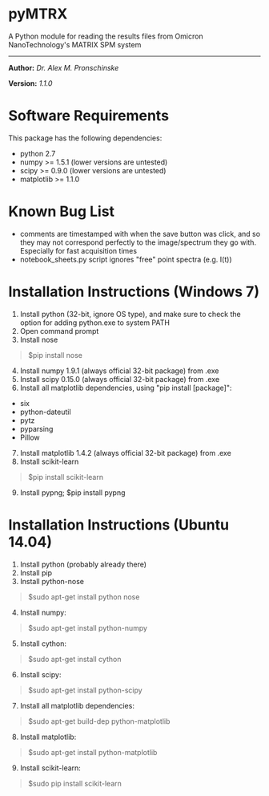 # pyMTRX
A Python module for reading the results files from Omicron NanoTechnology's MATRIX SPM system

---

**Author:** *Dr. Alex M. Pronschinske*

**Version:** *1.1.0*

Software Requirements
=====================

This package has the following dependencies:

 * python 2.7
 * numpy >= 1.5.1 (lower versions are untested)
 * scipy >= 0.9.0 (lower versions are untested)
 * matplotlib >= 1.1.0

Known Bug List
==============

 * comments are timestamped with when the save button was click, and so they may not correspond perfectly to the image/spectrum they go with.  Especially for fast acquisition times
 * notebook_sheets.py script ignores "free" point spectra (e.g. I(t))


Installation Instructions (Windows 7)
=====================================

 1. Install python (32-bit, ignore OS type), and make sure to check the option for adding python.exe to system PATH
 2. Open command prompt
 3. Install nose
> $pip install nose
 4. Install numpy 1.9.1 (always official 32-bit package) from .exe
 5. Install scipy 0.15.0 (always official 32-bit package) from .exe
 6. Install all matplotlib dependencies, using "pip install [package]":
  * six
  * python-dateutil
  * pytz
  * pyparsing
  * Pillow
 7. Install matplotlib 1.4.2 (always official 32-bit package) from .exe
 8. Install scikit-learn
> $pip install scikit-learn
 9. Install pypng; $pip install pypng

Installation Instructions (Ubuntu 14.04)
========================================

 1. Install python (probably already there)
 2. Install pip
 3. Install python-nose
> $sudo apt-get install python nose
 4. Install numpy:
> $sudo apt-get install python-numpy
 5. Install cython:
> $sudo apt-get install cython
 6. Install scipy:
> $sudo apt-get install python-scipy
 7. Install all matplotlib dependencies:
> $sudo apt-get build-dep python-matplotlib
 8. Install matplotlib:
> $sudo apt-get install python-matplotlib
 9. Install scikit-learn:
> $sudo pip install scikit-learn

